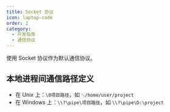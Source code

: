 ```yaml
---
title: Socket 协议
icon: laptop-code
order: 2
category:
  - 开发指南
  - 通信协议
---
```


使用 Socket 协议作为默认通信协议。

## 本地进程间通信路径定义

- 在 Unix 上：`\0项目路径`，如 `␀/home/user/project`
- 在 Windows 上：`\\?\pipe\项目路径`，如 `\\?\pipe\D:\project`